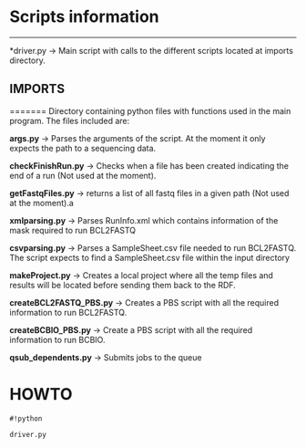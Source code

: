 # Scripts information #
---------------------

*driver.py ->  Main script with calls to the different scripts located at imports directory.

## IMPORTS ##
=======
Directory containing python files with functions used in the main program.
The files included are:

**args.py** -> Parses the arguments of the script. At the moment it only expects the path to a sequencing data.

**checkFinishRun.py** -> Checks when a file has been created indicating the end of a run (Not used at the moment).

**getFastqFiles.py** -> returns a list of all fastq files in a given path (Not used at the moment).a

**xmlparsing.py** -> Parses RunInfo.xml which contains information of the mask required to run BCL2FASTQ

**csvparsing.py** -> Parses a SampleSheet.csv file needed to run BCL2FASTQ. The script expects to find a SampleSheet.csv file within the input directory

**makeProject.py** -> Creates a local project where all the temp files and results will be located before sending them back to the RDF.

**createBCL2FASTQ_PBS.py** -> Creates a PBS script with all the required information to run BCL2FASTQ.

**createBCBIO_PBS.py** -> Create a PBS script with all the required information to run BCBIO. 

**qsub_dependents.py** -> Submits jobs to the queue 


# HOWTO #


```
#!python

driver.py 
```